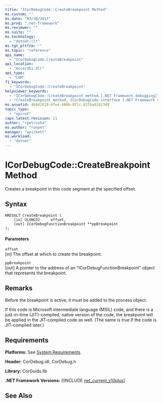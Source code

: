 ```yaml
---
title: "ICorDebugCode::CreateBreakpoint Method"
ms.custom: ""
ms.date: "03/30/2017"
ms.prod: ".net-framework"
ms.reviewer: ""
ms.suite: ""
ms.technology: 
  - "dotnet-clr"
ms.tgt_pltfrm: ""
ms.topic: "reference"
api_name: 
  - "ICorDebugCode.CreateBreakpoint"
api_location: 
  - "mscordbi.dll"
api_type: 
  - "COM"
f1_keywords: 
  - "ICorDebugCode::CreateBreakpoint"
helpviewer_keywords: 
  - "ICorDebugCode::CreateBreakpoint method [.NET Framework debugging]"
  - "CreateBreakpoint method, ICorDebugCode interface [.NET Framework debugging]"
ms.assetid: 46842618-0fe4-480b-871c-82fba82d23d9
topic_type: 
  - "apiref"
caps.latest.revision: 11
author: "rpetrusha"
ms.author: "ronpet"
manager: "wpickett"
ms.workload: 
  - "dotnet"
---
```

# ICorDebugCode::CreateBreakpoint Method
Creates a breakpoint in this code segment at the specified offset.  
  
## Syntax  
  
```  
HRESULT CreateBreakpoint (  
    [in] ULONG32     offset,  
    [out] ICorDebugFunctionBreakpoint **ppBreakpoint  
);  
```  
  
#### Parameters  
 `offset`  
 [in] The offset at which to create the breakpoint.  
  
 `ppBreakpoint`  
 [out] A pointer to the address of an "ICorDebugFunctionBreakpoint" object that represents the breakpoint.  
  
## Remarks  
 Before the breakpoint is active, it must be added to the process object.  
  
 If this code is Microsoft intermediate language (MSIL) code, and there is a just-in-time (JIT)-compiled, native version of the code, the breakpoint will be applied in the JIT-compiled code as well. (The same is true if the code is JIT-compiled later.)  
  
## Requirements  
 **Platforms:** See [System Requirements](../../../../docs/framework/get-started/system-requirements.md).  
  
 **Header:** CorDebug.idl, CorDebug.h  
  
 **Library:** CorGuids.lib  
  
 **.NET Framework Versions:** [!INCLUDE [net_current_v10plus](../../../../includes/net-current-v10plus-md.md)]  
  
## See Also  
 
